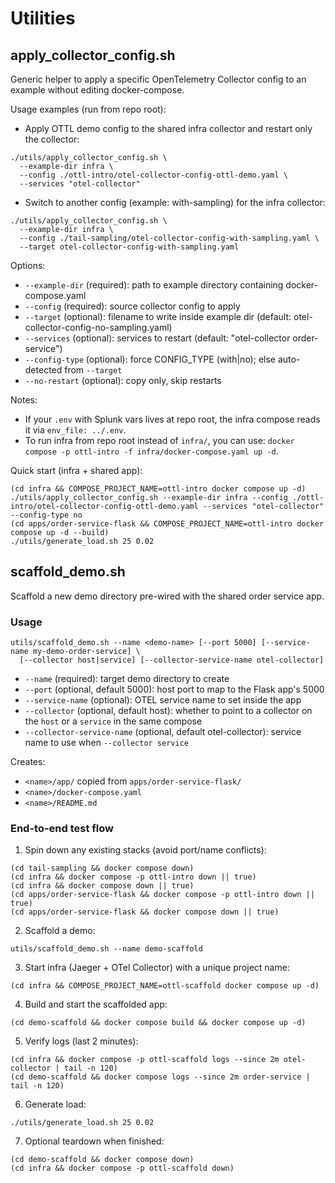 # Utilities

## apply_collector_config.sh

Generic helper to apply a specific OpenTelemetry Collector config to an example without editing docker-compose.

Usage examples (run from repo root):

- Apply OTTL demo config to the shared infra collector and restart only the collector:

```
./utils/apply_collector_config.sh \
  --example-dir infra \
  --config ./ottl-intro/otel-collector-config-ottl-demo.yaml \
  --services "otel-collector"
```

- Switch to another config (example: with-sampling) for the infra collector:

```
./utils/apply_collector_config.sh \
  --example-dir infra \
  --config ./tail-sampling/otel-collector-config-with-sampling.yaml \
  --target otel-collector-config-with-sampling.yaml
```

Options:
- `--example-dir` (required): path to example directory containing docker-compose.yaml
- `--config` (required): source collector config to apply
- `--target` (optional): filename to write inside example dir (default: otel-collector-config-no-sampling.yaml)
- `--services` (optional): services to restart (default: "otel-collector order-service")
- `--config-type` (optional): force CONFIG_TYPE (with|no); else auto-detected from `--target`
- `--no-restart` (optional): copy only, skip restarts

Notes:
- If your `.env` with Splunk vars lives at repo root, the infra compose reads it via `env_file: ../.env`.
- To run infra from repo root instead of `infra/`, you can use: `docker compose -p ottl-intro -f infra/docker-compose.yaml up -d`.

Quick start (infra + shared app):
```
(cd infra && COMPOSE_PROJECT_NAME=ottl-intro docker compose up -d)
./utils/apply_collector_config.sh --example-dir infra --config ./ottl-intro/otel-collector-config-ottl-demo.yaml --services "otel-collector" --config-type no
(cd apps/order-service-flask && COMPOSE_PROJECT_NAME=ottl-intro docker compose up -d --build)
./utils/generate_load.sh 25 0.02
```

## scaffold_demo.sh

Scaffold a new demo directory pre-wired with the shared order service app.

### Usage
```
utils/scaffold_demo.sh --name <demo-name> [--port 5000] [--service-name my-demo-order-service] \
  [--collector host|service] [--collector-service-name otel-collector]
```

- `--name` (required): target demo directory to create
- `--port` (optional, default 5000): host port to map to the Flask app's 5000
- `--service-name` (optional): OTEL service name to set inside the app
- `--collector` (optional, default host): whether to point to a collector on the `host` or a `service` in the same compose
- `--collector-service-name` (optional, default otel-collector): service name to use when `--collector service`

Creates:
- `<name>/app/` copied from `apps/order-service-flask/`
- `<name>/docker-compose.yaml`
- `<name>/README.md`

### End-to-end test flow

1) Spin down any existing stacks (avoid port/name conflicts):
```
(cd tail-sampling && docker compose down)
(cd infra && docker compose -p ottl-intro down || true)
(cd infra && docker compose down || true)
(cd apps/order-service-flask && docker compose -p ottl-intro down || true)
(cd apps/order-service-flask && docker compose down || true)
```

2) Scaffold a demo:
```
utils/scaffold_demo.sh --name demo-scaffold
```

3) Start infra (Jaeger + OTel Collector) with a unique project name:
```
(cd infra && COMPOSE_PROJECT_NAME=ottl-scaffold docker compose up -d)
```

4) Build and start the scaffolded app:
```
(cd demo-scaffold && docker compose build && docker compose up -d)
```

5) Verify logs (last 2 minutes):
```
(cd infra && docker compose -p ottl-scaffold logs --since 2m otel-collector | tail -n 120)
(cd demo-scaffold && docker compose logs --since 2m order-service | tail -n 120)
```

6) Generate load:
```
./utils/generate_load.sh 25 0.02
```

7) Optional teardown when finished:
```
(cd demo-scaffold && docker compose down)
(cd infra && docker compose -p ottl-scaffold down)
```
